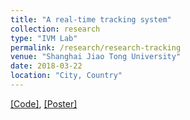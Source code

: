 ```yaml
---
title: "A real-time tracking system"
collection: research
type: "IVM Lab"
permalink: /research/research-tracking
venue: "Shanghai Jiao Tong University"
date: 2018-03-22
location: "City, Country"
---
```


[[Code]](https://github.com/AlexXiao95/YOLO_TRACKING),
[[Poster]](https://alexxiao95.github.io/files/tracking_poster.pdf)
